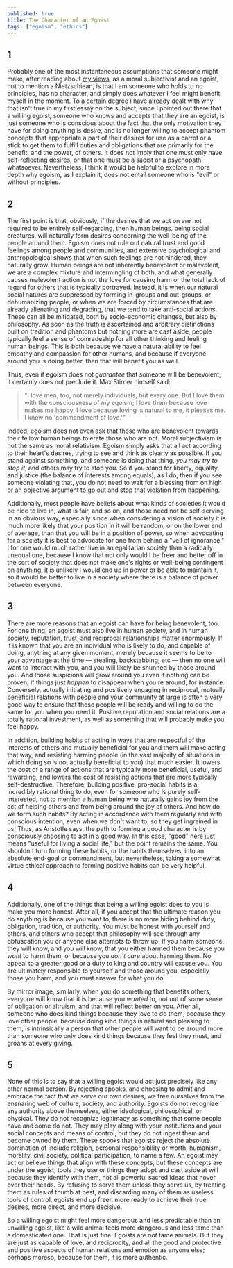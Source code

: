 ```yaml
---
published: true
title: The Character of an Egoist
tags: ["egoism", "ethics"]
---
```

## 1

Probably one of the most instantaneous assumptions that someone might make, after reading about [my views](https://blog.alexisdumas.org/2021/12/08/egoism.html), as a moral subjectivist and an egoist, not to mention a Nietzschiean, is that I am someone who holds to no principles, has no character, and simply does whatever I feel might benefit myself in the moment. To a certain degree I have already dealt with why that isn't true in my first essay on the subject, since I pointed out there that a willing egoist, someone who knows and accepts that they are an egoist, is just someone who is conscious about the fact that the only motivation they have for doing anything is desire, and is no longer willing to accept phantom concepts that appropriate a part of their desires for use as a carrot or a stick to get them to fulfill duties and obligations that are primarily for the benefit, and the power, of others. It does not imply that one must only have self-reflecting desires, or that one must be a sadist or a psychopath whatsoever. Nevertheless, I think it would be helpful to explore in more depth why egoism, as I explain it, does not entail someone who is "evil" or without principles.

## 2

The first point is that, obviously, if the desires that we act on are not required to be entirely self-regarding, then human beings, being social creatures, will naturally form desires concerning the well-being of the people around them. Egoism does not rule out natural trust and good feelings among people and communities, and extensive psychological and anthropological shows that when such feelings are not hindered, they naturally grow. Human beings are not inherently benevolent or malevolent, we are a complex mixture and intermingling of both, and what generally causes malevolent action is not the love for causing harm or the total lack of regard for others that is typically portrayed. Instead, it is when our natural social natures are suppressed by forming in-groups and out-groups, or dehumanizing people, or when we are forced by circumstances that are already alienating and degrading, that we tend to take anti-social actions. These can all be mitigated, both by socio-economic changes, but also by philosophy. As soon as the truth is ascertained and arbitrary distinctions built on tradition and phantoms but nothing more are cast aside, people typically feel a sense of comradeship for all other thinking and feeling human beings. This is both because we have a natural ability to feel empathy and compassion for other humans, and because if everyone around you is doing better, then that will benefit you as well.

Thus, even if egoism does not *guarantee* that someone will be benevolent, it certainly does not preclude it. Max Stirner himself said:

> "I love men, too, not merely individuals, but every one. But I love them with the consciousness of my egoism; I love them because love makes me happy, I love because loving is natural to me, it pleases me. I know no 'commandment of love.'"

Indeed, egoism does not even ask that those who are benevolent towards their fellow human beings tolerate those who are not. Moral subjectivism is not the same as moral relativism. Egoism simply asks that all act according to their heart's desires, trying to see and think as clearly as possible. If you stand against something, and someone is doing that thing, *you may try to stop it*, and others may try to stop you. So if you stand for liberty, equality, and justice (the balance of interests among equals), as I do, then if you see someone violating that, you do not need to wait for a blessing from on high or an objective argument to go out and stop that violation from happening.

Additionally, most people have beliefs about what kinds of societies it would be nice to live in, what is fair, and so on, and those need not be self-serving in an obvious way, especially since when considering a vision of society it is much more likely that your position in it will be random, or on the lower end of average, than that you will be in a position of power, so when advocating for a society it is best to advocate for one from behind a "veil of ignorance." I for one would much rather live in an egalitarian society than a radically unequal one, because I know that not only would I be freer and better off in the sort of society that does not make one's rights or well-being contingent on anything, it is unlikely I would end up in power or be able to maintain it, so it would be better to live in a society where there is a balance of power between everyone.

## 3

There are more reasons that an egoist can have for being benevolent, too. For one thing, an egoist must also live in human society, and in human society, reputation, trust, and reciprocal relationships matter enormously. If it is known that you are an individual who is likely to do, and capable of doing, anything at any given moment, merely because it seems to be to your advantage at the time — stealing, backstabbing, etc — then no one will want to interact with you, and you will likely be shunned by those around you. And those suspicions will grow around you even if nothing can be proven, if things just *happen* to disappear when you're around, for instance. Conversely, actually initiating and positively engaging in reciprocal, mutually beneficial relations with people and your community at large is often a very good way to ensure that those people will be ready and willing to do the same for you when you need it. Positive reputation and social relations are a totally rational investment, as well as something that will probably make you feel happy.

In addition, building habits of acting in ways that are respectful of the interests of others and mutually beneficial for you and them will make acting that way, and resisting harming people (in the vast majority of situations in which doing so is not actually beneficial to you) that much easier. It lowers the cost of a range of actions that are typically more beneficial, useful, and rewarding, and lowers the cost of resisting actions that are more typically self-destructive. Therefore, building positive, pro-social habits is a incredibly rational thing to do, even for someone who is purely self-interested, not to mention a human being who naturally gains joy from the act of helping others and from being around the joy of others. And how do we form such habits? By acting in accordance with them regularly and with conscious intention, even when we don't want to, so they get ingrained in us! Thus, as Aristotle says, the path to forming a good character is by consciously choosing to act in a good way. In this case, "good" here just means "useful for living a social life," but the point remains the same. You shouldn't turn forming these habits, or the habits themselves, into an absolute end-goal or commandment, but nevertheless, taking a somewhat virtue ethical approach to forming positive habits can be very helpful.

## 4

Additionally, one of the things that being a willing egoist does to you is make you more honest. After all, if you accept that the ultimate reason you do anything is because you want to, there is no more hiding behind duty, obligation, tradition, or authority. You must be honest with yourself and others, and others who accept that philosophy will see through any obfuscation you or anyone else attempts to throw up. If you harm someone, they will know, and you will know, that you either harmed them because you *want* to harm them, or because you *don't care* about harming them. No appeal to a greater good or a duty to king and country will excuse you. You are ultimately responsible to yourself and those around you, especially those you harm, and you must answer for what you do.

By mirror image, similarly, when you do something that benefits others, everyone will know that it is because you *wanted* to, not out of some sense of obligation or altruism, and that will reflect better on you. After all, someone who does kind things because they love to do them, because they love other people, because doing kind things is natural and pleasing to them, is intrinsically a person that other people will want to be around more than someone who only does kind things because they feel they must, and groans at every giving.

## 5

None of this is to say that a willing egoist would act just precisely like any other normal person. By  rejecting spooks, and choosing to admit and embrace the fact that we serve our own desires, we free ourselves from the ensnaring web of  culture, society, and authority. Egoists do not recognize any authority above themselves, either ideological, philosophical, or physical. They do not recognize legitimacy as something that some people have and some do not. They may play along with your institutions and your social concepts and means of control, but they do not ingest them and become owned by them.  These spooks that egoists reject the absolute domination of  include  religion, personal responsibility or worth, humanism, morality, civil  society, political participation, to name a few. An egoist may act or believe things that align with these concepts, but these concepts are under the egoist, tools they use or things they adopt and cast aside at will because they  identify with them, not all powerful sacred ideas that hover over their heads. By refusing to serve them unless they serve us, by treating them as rules of thumb at best, and discarding many of them as useless tools of control, egoists end up freer, more ready to achieve their true desires, more direct, and more decisive.

So a willing egoist might feel more dangerous and less predictable than an unwilling egoist, like a wild animal feels more dangerous and less tame than a domesticated one. That is just fine. Egoists are *not* tame animals. But they are just as capable of love, and reciprocity, and all the good and protective and positive aspects of human relations and emotion as anyone else; perhaps moreso, because for them, it is more authentic.